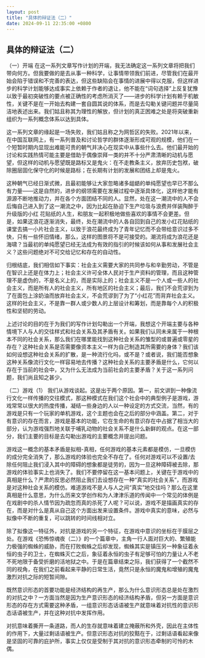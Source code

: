 ```yaml
---
layout: post
title: "具体的辩证法（二）"
date: 2024-09-11 22:35:00 +0800
---
```



具体的辩证法（二）
--------

（一）开端
在这一系列文章写作计划的开端，我无法确定这一系列文章将把我们带向何方。但我要做的是去从事一种科学，让事情带领我们前进，尽管我们在最开始会陷于错误和不完善的表达，但这些缺陷会在事情的进展中得以克服，但这样进步的科学计划能够达成事实上依赖于作者的退让，他不能在“词句选择”上反复犹豫以致于最初突破性的要点被正确性的考虑所消灭了——进步的科学计划有赖于机敏性，关键不是在一开始去构建一套自圆其说的体系，而是去勾勒关键问题并尽量简洁地表述出来。我们姑且称其为理性的解放，但计划的真正困难之处是将突破重新组织为一系列概念体系以达到具体。

这一系列文章的缘起是一场失败，我们姑且称之为网哲区的失败。2021年以来，在中国互联网上，有一系列普及和讨论哲学的群体逐渐形成可观的规模，他们在一个短暂时期内显现出难能可贵的朝气并决心在现实中从事些什么去。他们最开始的讨论和实践热情可能主要是借助于偶像崇拜一类的并不十分严肃清晰的动机与愿望，但这样的动机与愿望既是路标又是鬼火：在不走教条主义，放弃历史包袱，破除圈层固化保守化的时候是路标；在长期有计划的发展和团结上却是鬼火。

这种朝气已经日渐式微，且最初能够让大家忽略诸多龃龉的单纯愿望也早已不那么有力量——这是自然的，进步的纲领需要在发展过程中逐渐具体化，这样他才能有源源不断地推动力，并在各个方面团结不同的人。显然，处在这一潮流中的人不会后悔自己进入到了这一潮流之中，因为比起在胁迫下生产垃圾与浪费并佯装陶醉于升级版的小红 花贴纸的人生，和朋友一起积极地做些喜欢的事情不会更差。但是，如果这浪花逐渐消失，最终，处在潮流中的人各自回到自己的发小红花贴纸的课堂去搞一小片社会主义，以致于浪花最终成为了青年记忆而不会带给意识过多不快，只有一些怀旧情绪，那么，这样的图景将不是可接受的。潮流将成为浪花还是海啸？当最初的单纯愿望已经无法成为有效的指引的时候该如何从事和发展社会主义？这些问题绝对不可交给记忆和存在的自动性。

归根结底，我们相信如下事实：社会主义需要大家的共同参与和辛勤劳动，不管是在智识上还是在体力上；社会主义许可全体人民对于生产资料的管理，而且这种管理不是虚伪的，不是名义上的，而是实际上的；社会主义不是一个人或一些人的社会主义，而是所有人的社会主义，所有地区的社会主义；最后，我们不会荒谬到为了在面包上涂奶油而放弃社会主义，不会荒谬到了为了“小红花”而背弃社会主义。这样的社会主义，不是靠一群人或少数人的上层设计和筹划，而是靠每个人的积极性和坚韧的劳动。

上述讨论的目的在于为我们的写作计划勾勒出一个开端，我想这个开端主要与各种情境下人与人的交往样式和社会关系及其矛盾有关。如果我们认同未来属于一种根本不同的社会关系，那么我们在哪里能找到这种社会关系的雏型的或普遍或零星的存在？这种社会关系是否需要像资本主义一样为自己制造其所需要的身体？我们该如何设想这种社会关系的扩散，是一种流行化吗，或不是？或者说，我们能否想象这种关系像流行文化一样容易地去传播？这种社会关系的主要矛盾是什么，它何以存在于当前的社会中，又为什么无法成为当前社会的主要矛盾？关于这一系列问题，我们尚且知之甚少。

（二）游戏（1）
我们从游戏谈起。这是出于两个原因。第一，前文讲到一种像流行文化一样传播的交往模式，那这种模式在我们这个社会中的典型例子是游戏，游戏常常以很大的热度传播，凝结一些身边的人以一种设定的方式交流，当然，有的游戏是只有一个玩家的单机游戏，这个主题也会在之后的部分中涵盖。第二，对于有意识的存在而言，游戏是基本的功能，它在生命的有意识存在中占据了相当大的部分，认为游戏强烈地关联于哺乳动物的社会关系不是什么新鲜的观点。在这一部分，我们主要的目标是去勾勒出游戏的主要概念并提出问题。

游戏这一概念的基本矛盾是拟相-真相，任何游戏的基本元素都是模仿，一旦模仿的成分完全消失了，那么游戏的体验也完全不存在了。任何对游戏可以不设置/去除任何阻止我们浸入其中的障碍的想象都是徒劳的，因为一旦这种障碍被去除，那游戏的体验事实上也消失了。我们不要停留在这一基本问题上，关键在于游戏中的真相是什么？严肃的反思必然阻止我们去设想存在一种“真实的社会关系”，而游戏是对这种社会关系的模仿。难道游戏不是人与人之间“真实”地交往吗？那么在这里真相是什么意思，为什么历来文学创作和为人津津乐道的传闻中一个常见的体例是在戏剧中的杀人情节因为疏忽而真的杀死了人呢？可以说，游戏不是描画真实的存在，而是对什么是真从自己这个方面出发来设置条件。游戏中真实的意味，必然与拟像中不断的重复，可以跳转的时间线相对立。

除了拟像这一特征外，对抗是游戏的另一个特征，在游戏中意识的坐标在于膜层之处。在游戏《恐怖惊魂夜（二）》的一个篇章中，主角一行人面对巨大的、繁殖能力极强的蜘蛛的威胁，而在打败蜘蛛之后却发现，蜘蛛其实是镇压另一种象征着永恒的虫子的卫士，在蜘蛛灭亡之后，象征着永恒的虫子有足够可怕的力量让人不老不死地限于备受折磨的活地狱之中。于是在篇章结束之际，我们获得了一个截然不同的视角，在我们之前看起来平静的日常生活，竟然只是永恒的魔鬼和增殖的魔鬼激烈对抗之际的短暂间隙。

既然意识形态的首要功能是经济结构的再生产，那么为什么意识形态总是处在激烈的对抗之中？一方面当然是因为生产意识形态的经济结构矛盾，但另一方面是意识形态的存在方式需要这种矛盾，一组意识形态话语被生产就意味着对抗性的意识形态话语被生产，并在这种对抗中发挥作用。

对抗意味着撕开一条道路，而人的生存就意味着建立掩蔽所和外壳，因此在主体性的作用下，大量过剩话语被生产。但意识形态对抗的狡黠在于，过剩话语看起来像是坚固的可靠的庇护所，事实上仅仅是受制于其对抗的意识形态牵制的可怜的木偶。
